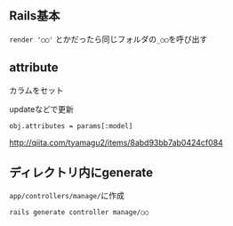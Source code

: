 ## Rails基本
`render '◯◯'`
とかだったら同じフォルダの`_◯◯`を呼び出す


## attribute
カラムをセット

updateなどで更新

```
obj.attributes = params[:model]
```

<http://qiita.com/tyamagu2/items/8abd93bb7ab0424cf084>


## ディレクトリ内にgenerate
`app/controllers/manage/`に作成
```
rails generate controller manage/○○
```